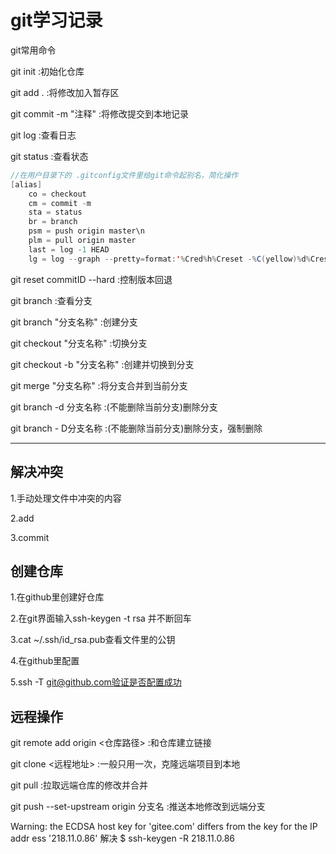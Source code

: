 # git学习记录

git常用命令

git init	:初始化仓库

git add .	:将修改加入暂存区

git commit -m "注释"	:将修改提交到本地记录

git log	:查看日志

git status	:查看状态

```java
//在用户目录下的 .gitconfig文件里给git命令起别名，简化操作
[alias]
	co = checkout
	cm = commit -m
	sta = status
	br = branch
	psm = push origin master\n
	plm = pull origin master
	last = log -1 HEAD
	lg = log --graph --pretty=format:'%Cred%h%Creset -%C(yellow)%d%Creset %s %Cgreen(%cr) %C(bold blue)<%an>%Creset' --abbrev-commit --date=relative
```

git reset commitID --hard	:控制版本回退

git branch	:查看分支

git branch	"分支名称"	:创建分支

git checkout	"分支名称"	:切换分支

git checkout -b "分支名称"	:创建并切换到分支

git merge "分支名称"	:将分支合并到当前分支

git branch -d 分支名称	:(不能删除当前分支)删除分支

git branch - D分支名称	:(不能删除当前分支)删除分支，强制删除

------

## 解决冲突

1.手动处理文件中冲突的内容

2.add

3.commit

## 创建仓库

1.在github里创建好仓库

2.在git界面输入ssh-keygen -t rsa	并不断回车

3.cat ~/.ssh/id_rsa.pub查看文件里的公钥

4.在github里配置

5.ssh -T git@github.com验证是否配置成功

## 远程操作

git remote add origin <仓库路径>	:和仓库建立链接

git clone <远程地址>	:一般只用一次，克隆远端项目到本地

git pull	:拉取远端仓库的修改并合并

git push --set-upstream origin 分支名	:推送本地修改到远端分支

Warning: the ECDSA host key for 'gitee.com' differs from the key for the IP addr                                                                                                                                                                                               ess '218.11.0.86'
 解决
 $ ssh-keygen -R 218.11.0.86



